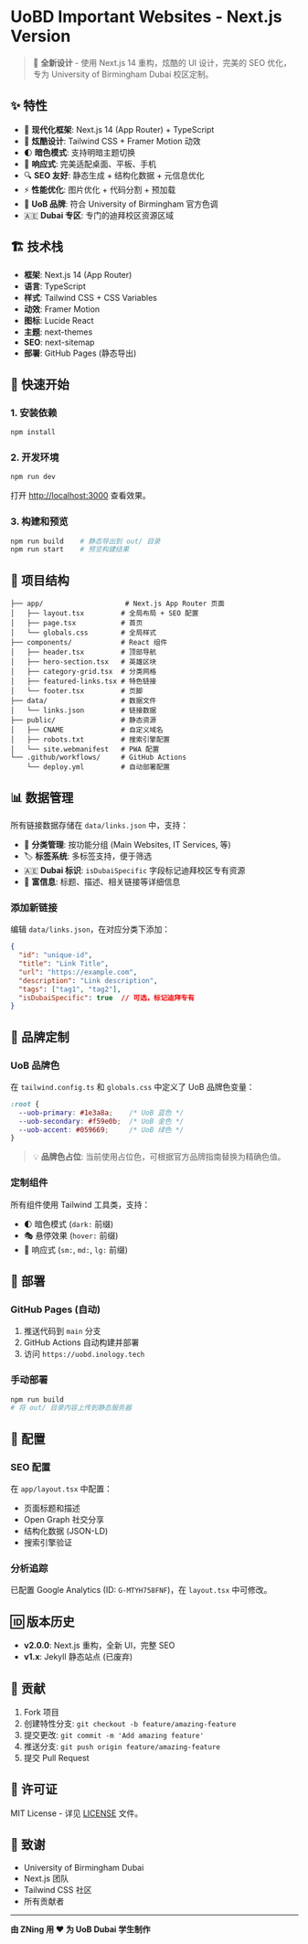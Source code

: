 # UoBD Important Websites - Next.js Version

> 🎉 **全新设计** - 使用 Next.js 14 重构，炫酷的 UI 设计，完美的 SEO 优化，专为 University of Birmingham Dubai 校区定制。

## ✨ 特性

- 🚀 **现代化框架**: Next.js 14 (App Router) + TypeScript
- 🎨 **炫酷设计**: Tailwind CSS + Framer Motion 动效
- 🌓 **暗色模式**: 支持明暗主题切换
- 📱 **响应式**: 完美适配桌面、平板、手机
- 🔍 **SEO 友好**: 静态生成 + 结构化数据 + 元信息优化
- ⚡ **性能优化**: 图片优化 + 代码分割 + 预加载
- 🏫 **UoB 品牌**: 符合 University of Birmingham 官方色调
- 🇦🇪 **Dubai 专区**: 专门的迪拜校区资源区域

## 🏗️ 技术栈

- **框架**: Next.js 14 (App Router)
- **语言**: TypeScript
- **样式**: Tailwind CSS + CSS Variables
- **动效**: Framer Motion
- **图标**: Lucide React
- **主题**: next-themes
- **SEO**: next-sitemap
- **部署**: GitHub Pages (静态导出)

## 🚀 快速开始

### 1. 安装依赖
```bash
npm install
```

### 2. 开发环境
```bash
npm run dev
```
打开 [http://localhost:3000](http://localhost:3000) 查看效果。

### 3. 构建和预览
```bash
npm run build    # 静态导出到 out/ 目录
npm run start    # 预览构建结果
```

## 📁 项目结构

```
├── app/                    # Next.js App Router 页面
│   ├── layout.tsx         # 全局布局 + SEO 配置
│   ├── page.tsx           # 首页
│   └── globals.css        # 全局样式
├── components/            # React 组件
│   ├── header.tsx         # 顶部导航
│   ├── hero-section.tsx   # 英雄区块
│   ├── category-grid.tsx  # 分类网格
│   ├── featured-links.tsx # 特色链接
│   └── footer.tsx         # 页脚
├── data/                  # 数据文件
│   └── links.json         # 链接数据
├── public/                # 静态资源
│   ├── CNAME              # 自定义域名
│   ├── robots.txt         # 搜索引擎配置
│   └── site.webmanifest   # PWA 配置
└── .github/workflows/     # GitHub Actions
    └── deploy.yml         # 自动部署配置
```

## 📊 数据管理

所有链接数据存储在 `data/links.json` 中，支持：

- 📂 **分类管理**: 按功能分组 (Main Websites, IT Services, 等)
- 🏷️ **标签系统**: 多标签支持，便于筛选
- 🇦🇪 **Dubai 标识**: `isDubaiSpecific` 字段标记迪拜校区专有资源
- 📝 **富信息**: 标题、描述、相关链接等详细信息

### 添加新链接

编辑 `data/links.json`，在对应分类下添加：

```json
{
  "id": "unique-id",
  "title": "Link Title",
  "url": "https://example.com",
  "description": "Link description",
  "tags": ["tag1", "tag2"],
  "isDubaiSpecific": true  // 可选，标记迪拜专有
}
```

## 🎨 品牌定制

### UoB 品牌色

在 `tailwind.config.ts` 和 `globals.css` 中定义了 UoB 品牌色变量：

```css
:root {
  --uob-primary: #1e3a8a;    /* UoB 蓝色 */
  --uob-secondary: #f59e0b;  /* UoB 金色 */
  --uob-accent: #059669;     /* UoB 绿色 */
}
```

> 💡 **品牌色占位**: 当前使用占位色，可根据官方品牌指南替换为精确色值。

### 定制组件

所有组件使用 Tailwind 工具类，支持：
- 🌓 暗色模式 (`dark:` 前缀)
- 🎭 悬停效果 (`hover:` 前缀)
- 📱 响应式 (`sm:`, `md:`, `lg:` 前缀)

## 🚀 部署

### GitHub Pages (自动)

1. 推送代码到 `main` 分支
2. GitHub Actions 自动构建并部署
3. 访问 `https://uobd.inology.tech`

### 手动部署

```bash
npm run build
# 将 out/ 目录内容上传到静态服务器
```

## 🔧 配置

### SEO 配置

在 `app/layout.tsx` 中配置：
- 页面标题和描述
- Open Graph 社交分享
- 结构化数据 (JSON-LD)
- 搜索引擎验证

### 分析追踪

已配置 Google Analytics (ID: `G-MTYH758FNF`)，在 `layout.tsx` 中可修改。

## 🆔 版本历史

- **v2.0.0**: Next.js 重构，全新 UI，完整 SEO
- **v1.x**: Jekyll 静态站点 (已废弃)

## 🤝 贡献

1. Fork 项目
2. 创建特性分支: `git checkout -b feature/amazing-feature`
3. 提交更改: `git commit -m 'Add amazing feature'`
4. 推送分支: `git push origin feature/amazing-feature`
5. 提交 Pull Request

## 📄 许可证

MIT License - 详见 [LICENSE](LICENSE) 文件。

## 🙏 致谢

- University of Birmingham Dubai
- Next.js 团队
- Tailwind CSS 社区
- 所有贡献者

---

**由 ZNing 用 ❤️ 为 UoB Dubai 学生制作**
